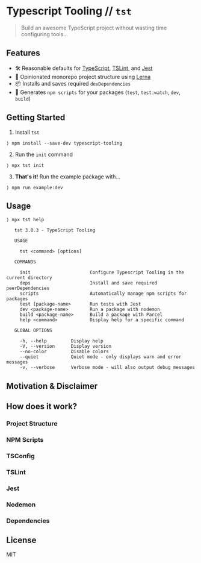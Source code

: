 # Typescript Tooling // `tst`

> Build an awesome TypeScript project without wasting time configuring tools...

## Features

- 🛠️ Reasonable defaults for [TypeScript](https://github.com/Microsoft/TypeScript), [TSLint](https://github.com/palantir/tslint), and [Jest](https://github.com/facebook/jest)
- 🐉 Opinionated monorepo project structure using [Lerna](https://github.com/lerna/lerna)
- 📦 Installs and saves required `devDependencies`
- 📝 Generates `npm scripts` for your packages (`test`, `test:watch`, `dev`, `build`)

## Getting Started

1. Install `tst`

```
⟩ npm install --save-dev typescript-tooling
```

2. Run the `init` command

```
⟩ npx tst init
```

3. **That's it!** Run the example package with...

```
⟩ npm run example:dev
```

## Usage

```
⟩ npx tst help

   tst 3.0.3 - TypeScript Tooling

   USAGE

     tst <command> [options]

   COMMANDS

     init                      Configure Typescript Tooling in the current directory
     deps                      Install and save required peerDependencies
     scripts                   Automatically manage npm scripts for packages
     test [package-name>       Run tests with Jest
     dev <package-name>        Run a package with nodemon
     build <package-name>      Build a package with Parcel
     help <command>            Display help for a specific command

   GLOBAL OPTIONS

     -h, --help         Display help
     -V, --version      Display version
     --no-color         Disable colors
     --quiet            Quiet mode - only displays warn and error messages
     -v, --verbose      Verbose mode - will also output debug messages
```

## Motivation & Disclaimer

## How does it work?

### Project Structure

### NPM Scripts

### TSConfig

### TSLint

### Jest

### Nodemon

### Dependencies

## License

MIT
